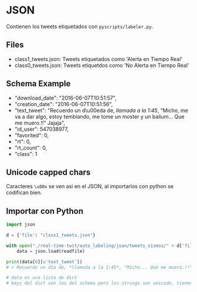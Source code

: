 # JSON
Contienen los tweets etiquetados con ```pyscripts/labeler.py```.

## Files
* class1_tweets.json: Tweets etiquetados como 'Alerta en Tiempo Real'
* class0_tweets.json: Tweets etiquetdos como 'No Alerta en Tiempo Real'

## Schema Example
* 	"download_date": "2016-06-07T10:51:57",
*   "creation_date": "2016-06-07T10:51:56",
*   "text_tweet": "Recuerdo un d\u00eda de, *llamada a la 1:45*, \"Micho, me va a dar algo, estoy temblando, me tome un moster y un balium... Que me muero.!!\" Jajaja",
*   "id_user": 547038977,
*   "favorited": 0,
*   "rt": 0,
*   "rt_count": 0,
*   "class": 1

## Unicode capped chars
Caracteres ```\u00x``` se ven asi en el JSON, al importarlos con python se codifican bien.


## Importar con Python
```python
import json

d = {'file': "class1_tweets.json"}

with open("./real-time-twit/auto_labeling/json/tweets_sismos/" + d['file'] + ".json", "r") as readfile:
    data = json.load(readfile)

print(data[0][u'text_tweet'])
# > Recuerdo un día de, *llamada a la 1:45*, "Micho... Que me muero.!!"

# data es una lista de dict
# keys del dict son los del schema pero los strings son unicode, tienen una u antes de las '': u'download_date', u'rt', etc.


```

